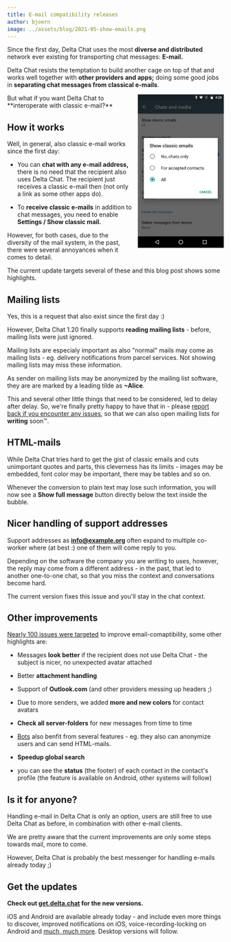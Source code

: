 ```yaml
---
title: E-mail compatibility releases
author: bjoern
image: ../assets/blog/2021-05-show-emails.png
---
```


Since the first day,
Delta Chat uses the most **diverse and distributed** network ever existing
for transporting chat messages: **E-mail.**

Delta Chat resists the temptation to build another cage on top of that
and works well together with **other providers and apps;**
doing some good jobs in
**separating chat messages from classical e-mails**.

<img src="../assets/blog/2021-05-show-emails.png" width="200" style="float: right; clear:both; margin-left:1em; margin-bottom:.2em;" alt="Screenshot with &quot;Show classic e-mails&quot; option" />
But what if you want Delta Chat to **interoperate with classic e-mail?**


## How it works

Well, in general, also classic e-mail works since the first day:

- You can **chat with any e-mail address,**
  there is no need that the recipient also uses Delta Chat.
  The recipient just receives a classic e-mail then
  (not only a link as some other apps do).

- To **receive classic e-mails** in addition to chat messages,
  you need to enable **Settings / Show classic mail.**

However, for both cases, 
due to the diversity of the mail system,
in the past,  there were several annoyances when it comes to detail.

The current update targets several of these
and this blog post shows some highlights.


## Mailing lists

Yes, this is a request that also exist since the first day :)

However, Delta Chat 1.20 finally supports **reading mailing lists** -
before, mailing lists were just ignored.

Mailing lists are especialy important as
also "normal" mails may come as mailing lists -
eg. delivery notifications from parcel services.
Not showing mailing lists may miss these information.

As sender on mailing lists may be anonymized by the mailing list software,
they are are marked by a leading tilde as **~Alice**.

This and several other little things that need to be considered,
led to delay after delay.
So, we're finally pretty happy to have that in -
please [report back if you encounter any issues](https://delta.chat/en/contribute#translations-and-bug-reports),
so that we can also open mailing lists for **writing** soon™.


## HTML-mails

While Delta Chat tries hard to get the gist of classic emails
and cuts unimportant quotes and parts,
this cleverness has its limits -
images may be embedded,
font color may be important, 
there may be tables and so on.

Whenever the conversion to plain text may lose such information,
you will now see a **Show full message** button
directly below the text inside the bubble.


## Nicer handling of support addresses

Support addresses as **info@example.org** often expand to multiple co-worker
where (at best :) one of them will come reply to you.

Depending on the software the company you are writing to uses,
however, the reply may come from a different address -
in the past, that led to another one-to-one chat, so that you miss the context
and conversations become hard.

The current version fixes this issue and you'll stay in the chat context.


## Other improvements

[Nearly 100 issues were targeted](https://github.com/orgs/deltachat/projects/31) 
to improve email-comaptibility,
some other highlights are:

- Messages **look better** if the recipient does not use Delta Chat -
  the subject is nicer, no unexpected avatar attached

- Better **attachment handling**

- Support of **Outlook.com** (and other providers messing up headers ;) 

- Due to more senders, we added **more and new colors** for contact avatars

- **Check all server-folders** for new messages from time to time

- [Bots](https://delta.chat/en/2020-03-26-shining-some-light-on-bots) also benfit from several features -
  eg. they also can anonymize users and can send HTML-mails.

- **Speedup global search**

- you can see the **status** (the footer) of each contact
  in the contact's profile (the feature is available on Android, other systems will follow)


## Is it for anyone?

Handling e-mail in Delta Chat is only an option,
users are still free to use Delta Chat as before,
in combination with other e-mail clients.

We are pretty aware that the current improvements
are only some steps towards mail, more to come.

However, Delta Chat is probably the best messenger
for handling e-mails already today ;)


## Get the updates

**Check out [get.delta.chat](https://get.delta.chat) for the new versions.**

iOS and Android are available already today -
and include even more things to discover,
improved notifications on iOS, voice-recording-locking on Android
and [much, much more](https://delta.chat/en/download#changelogs).
Desktop versions will follow.